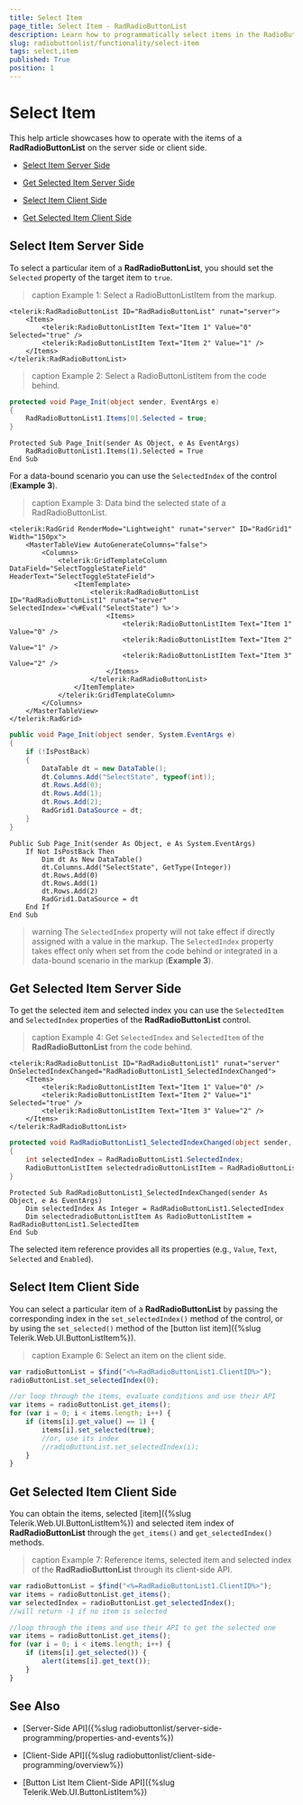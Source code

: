 ```yaml
---
title: Select Item
page_title: Select Item - RadRadioButtonList
description: Learn how to programmatically select items in the RadioButtonList control for enhanced user interaction.
slug: radiobuttonlist/functionality/select-item
tags: select,item
published: True
position: 1
---
```


# Select Item

This help article showcases how to operate with the items of a **RadRadioButtonList** on the server side or client side.

* [Select Item Server Side](#select-item-server-side)

* [Get Selected Item Server Side](#get-selected-item-server-side)

* [Select Item Client Side](#select-item-client-side)

* [Get Selected Item Client Side](#get-selected-item-client-side)

## Select Item Server Side

To select a particular item of a **RadRadioButtonList**, you should set the `Selected` property of the target item to `true`.

>caption Example 1: Select a RadioButtonListItem from the markup. 

````ASP.NET
<telerik:RadRadioButtonList ID="RadRadioButtonList" runat="server">
	<Items>
		<telerik:RadioButtonListItem Text="Item 1" Value="0" Selected="true" />
		<telerik:RadioButtonListItem Text="Item 2" Value="1" />
	</Items>
</telerik:RadRadioButtonList>
```` 

>caption Example 2: Select a RadioButtonListItem from the code behind. 

````C#
protected void Page_Init(object sender, EventArgs e)
{
	RadRadioButtonList1.Items[0].Selected = true;
}
````
````VB
Protected Sub Page_Init(sender As Object, e As EventArgs)
	RadRadioButtonList1.Items(1).Selected = True
End Sub
````

For a data-bound scenario you can use the `SelectedIndex` of the control (**Example 3**).

>caption Example 3: Data bind the selected state of a RadRadioButtonList.

````ASP.NET
<telerik:RadGrid RenderMode="Lightweight" runat="server" ID="RadGrid1" Width="150px">
	<MasterTableView AutoGenerateColumns="false">
		<Columns>
			<telerik:GridTemplateColumn DataField="SelectToggleStateField" HeaderText="SelectToggleStateField">
				<ItemTemplate>
					<telerik:RadRadioButtonList ID="RadRadioButtonList1" runat="server" SelectedIndex='<%#Eval("SelectState") %>'>
						<Items>
							<telerik:RadioButtonListItem Text="Item 1" Value="0" />
							<telerik:RadioButtonListItem Text="Item 2" Value="1" />
							<telerik:RadioButtonListItem Text="Item 3" Value="2" />
						</Items>
					</telerik:RadRadioButtonList>
				</ItemTemplate>
			</telerik:GridTemplateColumn>
		</Columns>
	</MasterTableView>
</telerik:RadGrid>
```` 
````C#
public void Page_Init(object sender, System.EventArgs e)
{
	if (!IsPostBack)
	{
		DataTable dt = new DataTable();
		dt.Columns.Add("SelectState", typeof(int));
		dt.Rows.Add(0);
		dt.Rows.Add(1);
		dt.Rows.Add(2);
		RadGrid1.DataSource = dt;
	}
}
````
````VB
Public Sub Page_Init(sender As Object, e As System.EventArgs)
	If Not IsPostBack Then
		Dim dt As New DataTable()
		dt.Columns.Add("SelectState", GetType(Integer))
		dt.Rows.Add(0)
		dt.Rows.Add(1)
		dt.Rows.Add(2)
		RadGrid1.DataSource = dt
	End If
End Sub
````

>warning The `SelectedIndex` property will not take effect if directly assigned with a value in the markup. The `SelectedIndex` property takes effect only when set from the code behind or integrated in a data-bound scenario in the markup (**Example 3**). 

## Get Selected Item Server Side

To get the selected item and selected index you can use the `SelectedItem` and `SelectedIndex` properties of the **RadRadioButtonList** control.

>caption Example 4: Get `SelectedIndex` and `SelectedItem` of the **RadRadioButtonList** from the code behind. 

````ASP.NET
<telerik:RadRadioButtonList ID="RadRadioButtonList1" runat="server" OnSelectedIndexChanged="RadRadioButtonList1_SelectedIndexChanged">
	<Items>
		<telerik:RadioButtonListItem Text="Item 1" Value="0" />
		<telerik:RadioButtonListItem Text="Item 2" Value="1" Selected="true" />
		<telerik:RadioButtonListItem Text="Item 3" Value="2" />
	</Items>
</telerik:RadRadioButtonList>
````

````C#
protected void RadRadioButtonList1_SelectedIndexChanged(object sender, EventArgs e)
{
	int selectedIndex = RadRadioButtonList1.SelectedIndex;
	RadioButtonListItem selectedradioButtonListItem = RadRadioButtonList1.SelectedItem;
}
````
````VB
Protected Sub RadRadioButtonList1_SelectedIndexChanged(sender As Object, e As EventArgs)
	Dim selectedIndex As Integer = RadRadioButtonList1.SelectedIndex
	Dim selectedradioButtonListItem As RadioButtonListItem = RadRadioButtonList1.SelectedItem
End Sub
````

The selected item reference provides all its properties (e.g., `Value`, `Text`, `Selected` and `Enabled`).


## Select Item Client Side

You can select a particular item of a **RadRadioButtonList** by passing the corresponding index in the `set_selectedIndex()` method of the control, or by using the `set_selected()` method of the [button list item]({%slug Telerik.Web.UI.ButtonListItem%}).

>caption Example 6: Select an item on the client side.

````JavaScript
var radioButtonList = $find("<%=RadRadioButtonList1.ClientID%>");
radioButtonList.set_selectedIndex(0);

//or loop through the items, evaluate conditions and use their API
var items = radioButtonList.get_items();
for (var i = 0; i < items.length; i++) {
	if (items[i].get_value() == 1) {
		items[i].set_selected(true);
		//or, use its index
		//radioButtonList.set_selectedIndex(i);
	}
}
````


## Get Selected Item Client Side

You can obtain the items, selected [item]({%slug Telerik.Web.UI.ButtonListItem%}) and selected item index of **RadRadioButtonList** through the `get_items()` and `get_selectedIndex()` methods.

>caption Example 7: Reference items, selected item and selected index of the **RadRadioButtonList** through its client-side API. 

````JavaScript
var radioButtonList = $find("<%=RadRadioButtonList1.ClientID%>");
var items = radioButtonList.get_items();
var selectedIndex = radioButtonList.get_selectedIndex();
//will return -1 if no item is selected

//loop through the items and use their API to get the selected one
var items = radioButtonList.get_items();
for (var i = 0; i < items.length; i++) {
	if (items[i].get_selected()) {
		alert(items[i].get_text());
	}
}
````


## See Also

 * [Server-Side API]({%slug radiobuttonlist/server-side-programming/properties-and-events%})
 
 * [Client-Side API]({%slug radiobuttonlist/client-side-programming/overview%})

 * [Button List Item Client-Side API]({%slug Telerik.Web.UI.ButtonListItem%})

